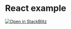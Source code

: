 # React example

[![Open in StackBlitz](https://developer.stackblitz.com/img/open_in_stackblitz.svg)](https://stackblitz.com/github/gary-Shen/iframe-message-bridge/tree/master/examples/react)
